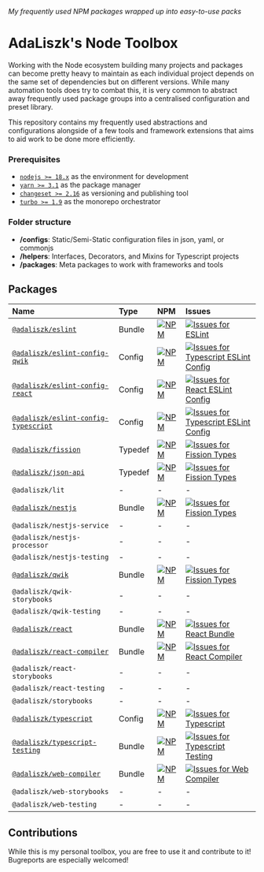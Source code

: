 _My frequently used NPM packages wrapped up into easy-to-use packs_

# AdaLiszk's Node Toolbox

Working with the Node ecosystem building many projects and packages can become pretty heavy to maintain as each
individual project depends on the same set of dependencies but on different versions. While many automation tools does
try to combat this, it is very common to abstract away frequently used package groups into a centralised configuration
and preset library.

This repository contains my frequently used abstractions and configurations alongside of a few tools and framework
extensions that aims to aid work to be done more efficiently.

### Prerequisites

- [`nodejs >= 18.x`](https://nodejs.org/en/download) as the environment for development
- [`yarn >= 3.1`](https://yarnpkg.com/getting-started/install) as the package manager
- [`changeset >= 2.16`](https://github.com/changesets/changesets) as versioning and publishing tool
- [`turbo >= 1.9`](https://turbo.build/repo/docs) as the monorepo orchestrator

### Folder structure

- **/configs**: Static/Semi-Static configuration files in json, yaml, or commonjs
- **/helpers**: Interfaces, Decorators, and Mixins for Typescript projects
- **/packages**: Meta packages to work with frameworks and tools

## Packages

| Name                                                                     | Type    | NPM                                                                                                                                                                               | Issues                                                                                                                                                                                                                                                                                       |
|:-------------------------------------------------------------------------|:--------|:----------------------------------------------------------------------------------------------------------------------------------------------------------------------------------|:---------------------------------------------------------------------------------------------------------------------------------------------------------------------------------------------------------------------------------------------------------------------------------------------|
| [`@adaliszk/eslint`](packages/eslint)                                    | Bundle  | [![NPM](https://img.shields.io/npm/v/@adaliszk/eslint.svg?logo=npm&label=&style=flat-square)](https://www.npmjs.com/package/@adaliszk/eslint)                                     | [![Issues for ESLint](https://img.shields.io/github/issues-search?logo=github&label=&style=flat-square&query=repo%3Aadaliszk%2Fnode-toolbox%20label%3Aeslint%20is%3Aopen)](https://github.com/adaliszk/node-toolbox/labels/eslint)                                                           |
| [`@adaliszk/eslint-config-qwik`](configs/eslint-config-qwik)             | Config  | [![NPM](https://img.shields.io/npm/v/@adaliszk/eslint-config-qwik.svg?logo=npm&label=&style=flat-square)](https://www.npmjs.com/package/@adaliszk/eslint-config-qwik)             | [![Issues for Typescript ESLint Config](https://img.shields.io/github/issues-search?logo=github&label=&style=flat-square&query=repo%3Aadaliszk%2Fnode-toolbox%20label%3Aeslint-config-qwik%20is%3Aopen)](https://github.com/adaliszk/node-toolbox/labels/eslint-config-qwik )                |
| [`@adaliszk/eslint-config-react`](configs/eslint-config-typescript)      | Config  | [![NPM](https://img.shields.io/npm/v/@adaliszk/eslint-config-react.svg?logo=npm&label=&style=flat-square)](https://www.npmjs.com/package/@adaliszk/eslint-config-react)           | [![Issues for React ESLint Config](https://img.shields.io/github/issues-search?logo=github&label=&style=flat-square&query=repo%3Aadaliszk%2Fnode-toolbox%20label%3Aeslint-config-react%20is%3Aopen)](https://github.com/adaliszk/node-toolbox/labels/eslint-config-react)                    |
| [`@adaliszk/eslint-config-typescript`](configs/eslint-config-typescript) | Config  | [![NPM](https://img.shields.io/npm/v/@adaliszk/eslint-config-typescript.svg?logo=npm&label=&style=flat-square)](https://www.npmjs.com/package/@adaliszk/eslint-config-typescript) | [![Issues for Typescript ESLint Config](https://img.shields.io/github/issues-search?logo=github&label=&style=flat-square&query=repo%3Aadaliszk%2Fnode-toolbox%20label%3Aeslint-config-typescript%20is%3Aopen)](https://github.com/adaliszk/node-toolbox/labels/eslint-config-typescript)     |
| [`@adaliszk/fission`](helpers/fission)                                   | Typedef | [![NPM](https://img.shields.io/npm/v/@adaliszk/fission.svg?logo=npm&label=&style=flat-square)](https://www.npmjs.com/package/@adaliszk/fission)                                   | [![Issues for Fission Types](https://img.shields.io/github/issues-search?logo=github&label=&style=flat-square&query=repo%3Aadaliszk%2Fnode-toolbox%20label%3Afission%20is%3Aopen)](https://github.com/adaliszk/node-toolbox/labels/fission)                                                  |
| [`@adaliszk/json-api`](helpers/json-api)                                 | Typedef | [![NPM](https://img.shields.io/npm/v/@adaliszk/json-api.svg?logo=npm&label=&style=flat-square)](https://www.npmjs.com/package/@adaliszk/json-api)                                 | [![Issues for Fission Types](https://img.shields.io/github/issues-search?logo=github&label=&style=flat-square&query=repo%3Aadaliszk%2Fnode-toolbox%20label%3Ajson-api%20is%3Aopen)](https://github.com/adaliszk/node-toolbox/labels/json-api)                                                |
| `@adaliszk/lit`                                                          | -       | -                                                                                                                                                                                 | -                                                                                                                                                                                                                                                                                            |
| [`@adaliszk/nestjs`](packages/nestjs)                                    | Bundle  | [![NPM](https://img.shields.io/npm/v/@adaliszk/nestjs.svg?logo=npm&label=&style=flat-square)](https://www.npmjs.com/package/@adaliszk/nestjs)                                     | [![Issues for Fission Types](https://img.shields.io/github/issues-search?logo=github&label=&style=flat-square&query=repo%3Aadaliszk%2Fnode-toolbox%20label%3Anestjs%20is%3Aopen)](https://github.com/adaliszk/node-toolbox/labels/nestjs)                                                    |
| `@adaliszk/nestjs-service`                                               | -       | -                                                                                                                                                                                 | -                                                                                                                                                                                                                                                                                            |
| `@adaliszk/nestjs-processor`                                             | -       | -                                                                                                                                                                                 | -                                                                                                                                                                                                                                                                                            |
| `@adaliszk/nestjs-testing`                                               | -       | -                                                                                                                                                                                 | -                                                                                                                                                                                                                                                                                            |
| [`@adaliszk/qwik`](packages/qwik)                                        | Bundle  | [![NPM](https://img.shields.io/npm/v/@adaliszk/qwik.svg?logo=npm&label=&style=flat-square)](https://www.npmjs.com/package/@adaliszk/qwik)                                         | [![Issues for Fission Types](https://img.shields.io/github/issues-search?logo=github&label=&style=flat-square&query=repo%3Aadaliszk%2Fnode-toolbox%20label%3Aqwik%20is%3Aopen)](https://github.com/adaliszk/node-toolbox/labels/qwik)                                                        |
| `@adaliszk/qwik-storybooks`                                              | -       | -                                                                                                                                                                                 | -                                                                                                                                                                                                                                                                                            |
| `@adaliszk/qwik-testing`                                                 | -       | -                                                                                                                                                                                 | -                                                                                                                                                                                                                                                                                            |
| [`@adaliszk/react`](packages/react)                                      | Bundle  | [![NPM](https://img.shields.io/npm/v/@adaliszk/react.svg?logo=npm&label=&style=flat-square)](https://www.npmjs.com/package/@adaliszk/react)                                       | [![Issues for React Bundle](https://img.shields.io/github/issues-search?logo=github&label=&style=flat-square&query=repo%3Aadaliszk%2Fnode-toolbox%20label%3Areact%20is%3Aopen)](https://github.com/adaliszk/node-toolbox/labels/react)                                                       |
| [`@adaliszk/react-compiler`](packages/react-compiler)                    | Bundle  | [![NPM](https://img.shields.io/npm/v/@adaliszk/react-compiler.svg?logo=npm&label=&style=flat-square)](https://www.npmjs.com/package/@adaliszk/react-compiler)                     | [![Issues for React Compiler](https://img.shields.io/github/issues-search?logo=github&label=&style=flat-square&query=repo%3Aadaliszk%2Fnode-toolbox%20label%3Areact-compiler%20is%3Aopen)](https://github.com/adaliszk/node-toolbox/labels/react-compiler)                                   |
| `@adaliszk/react-storybooks`                                             | -       | -                                                                                                                                                                                 | -                                                                                                                                                                                                                                                                                            |
| `@adaliszk/react-testing`                                                | -       | -                                                                                                                                                                                 | -                                                                                                                                                                                                                                                                                            |
| `@adaliszk/storybooks`                                                   | -       | -                                                                                                                                                                                 | -                                                                                                                                                                                                                                                                                            |
| [`@adaliszk/typescript`](configs/typescript)                             | Config  | [![NPM](https://img.shields.io/npm/v/@adaliszk/typescript.svg?logo=npm&label=&style=flat-square)](https://www.npmjs.com/package/@adaliszk/typescript)                             | [![Issues for Typescript](https://img.shields.io/github/issues-search?logo=github&label=&style=flat-square&label%3A%20typescript&query=repo%3Aadaliszk%2Fnode-toolbox%20label%3Atypescript%20is%3Aopen)](https://github.com/adaliszk/node-toolbox/labels/typescript)                         |
| [`@adaliszk/typescript-testing`](packages/typescript-testing)            | Bundle  | [![NPM](https://img.shields.io/npm/v/@adaliszk/typescript-testing.svg?logo=npm&label=&style=flat-square)](https://www.npmjs.com/package/@adaliszk/typescript-testing)             | [![Issues for Typescript Testing](https://img.shields.io/github/issues-search?logo=github&label=&style=flat-square&label%3A%20typescript&query=repo%3Aadaliszk%2Fnode-toolbox%20label%3Atypescript-testing%20is%3Aopen)](https://github.com/adaliszk/node-toolbox/labels/typescript-testing) |
| [`@adaliszk/web-compiler`](packages/web-compiler)                        | Bundle  | [![NPM](https://img.shields.io/npm/v/@adaliszk/web-compiler.svg?logo=npm&label=&style=flat-square)](https://www.npmjs.com/package/@adaliszk/web-compiler)                         | [![Issues for Web Compiler](https://img.shields.io/github/issues-search?logo=github&label=&style=flat-square&query=repo%3Aadaliszk%2Fnode-toolbox%20label%3Aweb-compiler%20is%3Aopen)](https://github.com/adaliszk/node-toolbox/labels/web-compiler)                                         |
| `@adaliszk/web-storybooks`                                               | -       | -                                                                                                                                                                                 | -                                                                                                                                                                                                                                                                                            |
| `@adaliszk/web-testing`                                                  | -       | -                                                                                                                                                                                 | -                                                                                                                                                                                                                                                                                            |


## Contributions

While this is my personal toolbox, you are free to use it and contribute to it!  
Bugreports are especially welcomed!
